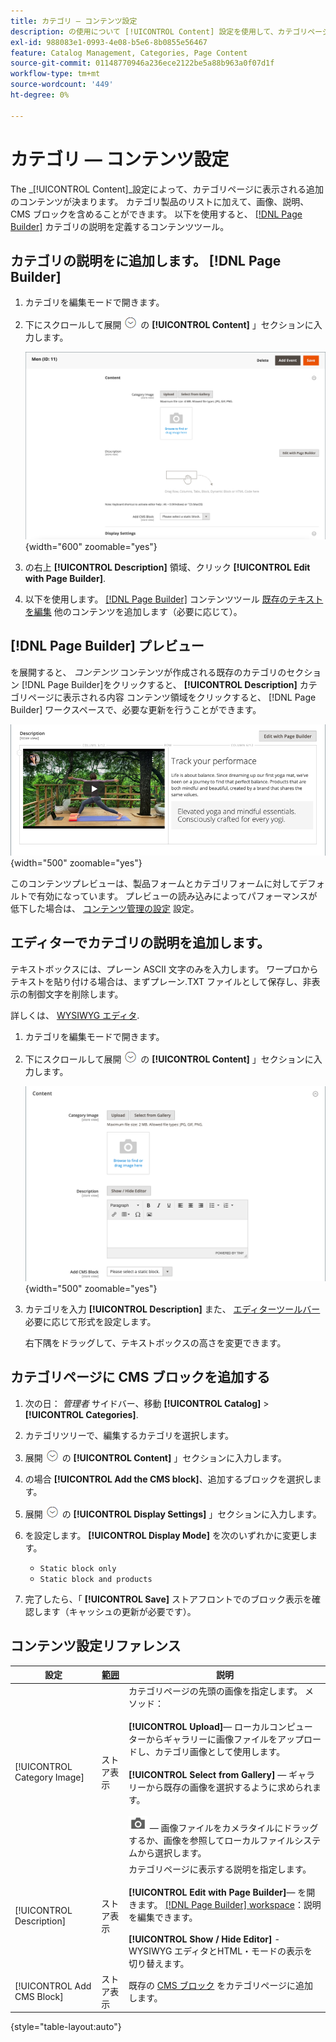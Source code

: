 ```yaml
---
title: カテゴリ — コンテンツ設定
description: の使用について [!UICONTROL Content] 設定を使用して、カテゴリページに表示される追加のコンテンツを定義します。
exl-id: 988083e1-0993-4e08-b5e6-8b0855e56467
feature: Catalog Management, Categories, Page Content
source-git-commit: 01148770946a236ece2122be5a88b963a0f07d1f
workflow-type: tm+mt
source-wordcount: '449'
ht-degree: 0%

---
```


# カテゴリ — コンテンツ設定

The _[!UICONTROL Content]_設定によって、カテゴリページに表示される追加のコンテンツが決まります。 カテゴリ製品のリストに加えて、画像、説明、CMS ブロックを含めることができます。 以下を使用すると、 [[!DNL Page Builder]](../page-builder/introduction.md) カテゴリの説明を定義するコンテンツツール。

## カテゴリの説明をに追加します。 [!DNL Page Builder]

1. カテゴリを編集モードで開きます。

1. 下にスクロールして展開 ![拡張セレクター](../assets/icon-display-expand.png) の **[!UICONTROL Content]** 」セクションに入力します。

   ![カテゴリコンテンツ](./assets/category-content.png){width="600" zoomable="yes"}

1. の右上 **[!UICONTROL Description]** 領域、クリック **[!UICONTROL Edit with Page Builder]**.

1. 以下を使用します。 [[!DNL Page Builder]](../page-builder/introduction.md) コンテンツツール [既存のテキストを編集](../page-builder/text.md) 他のコンテンツを追加します（必要に応じて）。

## [!DNL Page Builder] プレビュー

を展開すると、 _コンテンツ_ コンテンツが作成される既存のカテゴリのセクション [!DNL Page Builder]をクリックすると、 **[!UICONTROL Description]** カテゴリページに表示される内容 コンテンツ領域をクリックすると、 [!DNL Page Builder] ワークスペースで、必要な更新を行うことができます。

![説明のプレビュー](../page-builder/assets/pb-product-category-content-preview.png){width="500" zoomable="yes"}

このコンテンツプレビューは、製品フォームとカテゴリフォームに対してデフォルトで有効になっています。 プレビューの読み込みによってパフォーマンスが低下した場合は、 [コンテンツ管理の設定](../configuration-reference/general/content-management.md#advanced-content-tools) 設定。

## エディターでカテゴリの説明を追加します。

テキストボックスには、プレーン ASCII 文字のみを入力します。 ワープロからテキストを貼り付ける場合は、まずプレーン.TXT ファイルとして保存し、非表示の制御文字を削除します。

詳しくは、 [WYSIWYG エディタ](../content-design/editor.md).

1. カテゴリを編集モードで開きます。

1. 下にスクロールして展開 ![拡張セレクター](../assets/icon-display-expand.png) の **[!UICONTROL Content]** 」セクションに入力します。

   ![カテゴリコンテンツ](./assets/category-content-ce.png){width="500" zoomable="yes"}

1. カテゴリを入力 **[!UICONTROL Description]** また、 [エディターツールバー](../content-design/editor.md) 必要に応じて形式を設定します。

   右下隅をドラッグして、テキストボックスの高さを変更できます。

## カテゴリページに CMS ブロックを追加する

1. 次の日： _管理者_ サイドバー、移動 **[!UICONTROL Catalog]** > **[!UICONTROL Categories]**.

1. カテゴリツリーで、編集するカテゴリを選択します。

1. 展開 ![拡張セレクター](../assets/icon-display-expand.png) の **[!UICONTROL Content]** 」セクションに入力します。

1. の場合 **[!UICONTROL Add the CMS block]**、追加するブロックを選択します。

1. 展開 ![拡張セレクター](../assets/icon-display-expand.png) の **[!UICONTROL Display Settings]** 」セクションに入力します。

1. を設定します。 **[!UICONTROL Display Mode]** を次のいずれかに変更します。

   - `Static block only`
   - `Static block and products`

1. 完了したら、「 **[!UICONTROL Save]** ストアフロントでのブロック表示を確認します（キャッシュの更新が必要です）。

## コンテンツ設定リファレンス

| 設定 | [範囲](../getting-started/websites-stores-views.md#scope-settings) | 説明 |
|--- |--- |--- |
| [!UICONTROL Category Image] | ストア表示 | カテゴリページの先頭の画像を指定します。 メソッド： <br/><br/>**[!UICONTROL Upload]**— ローカルコンピューターからギャラリーに画像ファイルをアップロードし、カテゴリ画像として使用します。<br/><br/>**[!UICONTROL Select from Gallery]**  — ギャラリーから既存の画像を選択するように求められます。 <br/><br/>![Page Builder のカメラアイコン](../assets/icon-camera.png)  — 画像ファイルをカメラタイルにドラッグするか、画像を参照してローカルファイルシステムから選択します。 |
| [!UICONTROL Description] | ストア表示 | カテゴリページに表示する説明を指定します。 <br/><br/>**[!UICONTROL Edit with Page Builder]**— を開きます。 [[!DNL Page Builder] workspace](../page-builder/workspace.md)：説明を編集できます。<br/><br/>**[!UICONTROL Show / Hide Editor]** - WYSIWYG エディタとHTML・モードの表示を切り替えます。 |
| [!UICONTROL Add CMS Block] | ストア表示 | 既存の [CMS ブロック](../content-design/blocks.md) をカテゴリページに追加します。 |

{style="table-layout:auto"}
